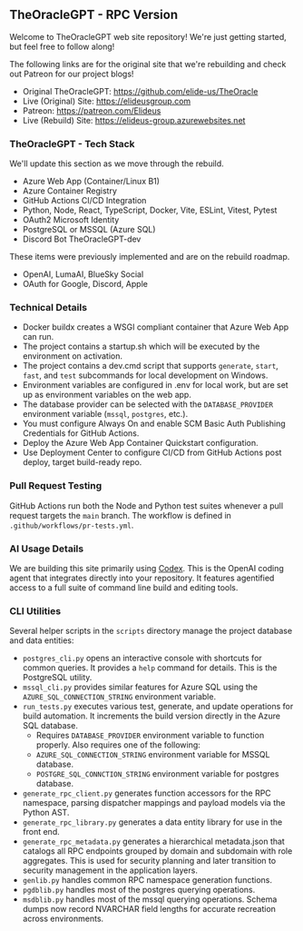 ## TheOracleGPT - RPC Version
Welcome to TheOracleGPT web site repository! We're just getting started, but feel free to follow along!

The following links are for the original site that we're rebuilding and check out Patreon for our project blogs!
* Original TheOracleGPT: https://github.com/elide-us/TheOracle
* Live (Original) Site: https://elideusgroup.com
* Patreon: https://patreon.com/Elideus
* Live (Rebuild) Site: https://elideus-group.azurewebsites.net

### TheOracleGPT - Tech Stack
We'll update this section as we move through the rebuild.
- Azure Web App (Container/Linux B1)
- Azure Container Registry
- GitHub Actions CI/CD Integration
- Python, Node, React, TypeScript, Docker, Vite, ESLint, Vitest, Pytest
- OAuth2 Microsoft Identity
- PostgreSQL or MSSQL (Azure SQL)
- Discord Bot TheOracleGPT-dev

These items were previously implemented and are on the rebuild roadmap.
- OpenAI, LumaAI, BlueSky Social
- OAuth for Google, Discord, Apple

### Technical Details
- Docker buildx creates a WSGI compliant container that Azure Web App can run.
- The project contains a startup.sh which will be executed by the environment on activation.
- The project contains a dev.cmd script that supports `generate`, `start`, `fast`, and `test` subcommands for local development on Windows.
- Environment variables are configured in .env for local work, but are set up as environment variables on the web app.
- The database provider can be selected with the `DATABASE_PROVIDER` environment variable (`mssql`, `postgres`, etc.).
- You must configure Always On and enable SCM Basic Auth Publishing Credentials for GitHub Actions.
- Deploy the Azure Web App Container Quickstart configuration.
- Use Deployment Center to configure CI/CD from GitHub Actions post deploy, target build-ready repo.

### Pull Request Testing
GitHub Actions run both the Node and Python test suites whenever a pull request targets the `main` branch. The workflow is defined in `.github/workflows/pr-tests.yml`.

### AI Usage Details
We are building this site primarily using [Codex](https://chatgpt.com/codex). This is the OpenAI coding agent that integrates directly into your repository. It features agentified access to a full suite of command line build and editing tools.

### CLI Utilities
Several helper scripts in the `scripts` directory manage the project database and data entities:
- `postgres_cli.py` opens an interactive console with shortcuts for common queries. It provides a `help` command for details. This is the PostgreSQL utility.
- `mssql_cli.py` provides similar features for Azure SQL using the `AZURE_SQL_CONNECTION_STRING` environment variable.
- `run_tests.py` executes various test, generate, and update operations for build automation. It increments the build version directly in the Azure SQL database.
    - Requires `DATABASE_PROVIDER` environment variable to function properly. Also requires one of the following:
    - `AZURE_SQL_CONNECTION_STRING` environment variable for MSSQL database.
    - `POSTGRE_SQL_CONNCTION_STRING` environment variable for postgres database.
- `generate_rpc_client.py` generates function accessors for the RPC namespace, parsing dispatcher mappings and payload models via the Python AST.
- `generate_rpc_library.py` generates a data entity library for use in the front end.
- `generate_rpc_metadata.py` generates a hierarchical metadata.json that catalogs all RPC endpoints grouped by domain and subdomain with role aggregates. This is used for security planning and later transition to security management in the application layers.
- `genlib.py` handles common RPC namespace generation functions.
- `pgdblib.py` handles most of the postgres querying operations.
- `msdblib.py` handles most of the mssql querying operations.
  Schema dumps now record NVARCHAR field lengths for accurate
  recreation across environments.

